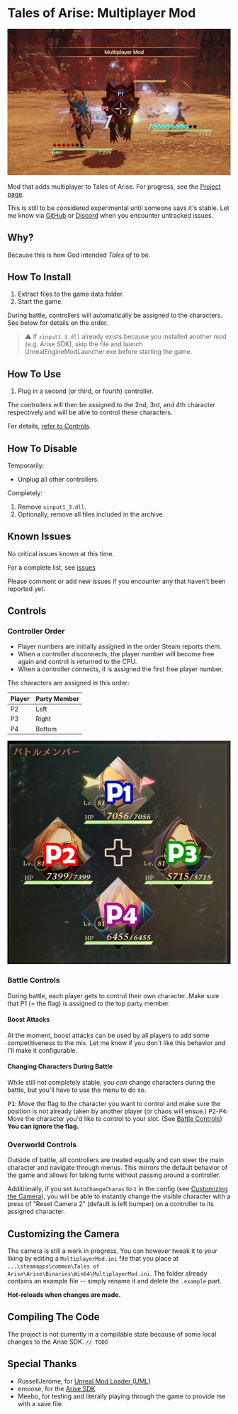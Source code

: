 # Tales of Arise: Multiplayer Mod

![Assets/Sample.jpg](Assets/Sample.jpg)

Mod that adds multiplayer to Tales of Arise. For progress, see <!-- [Milestones](https://github.com/EusthEnoptEron/arise-multiplayer/milestones) and--> the [Project page](https://github.com/EusthEnoptEron/arise-multiplayer/projects/1).

This is still to be considered experimental until someone says it's stable. Let me know via [GitHub](https://github.com/EusthEnoptEron/arise-multiplayer/issues) or [Discord](https://discord.gg/Se2XTnA) when you encounter untracked issues.

## Why?

Because this is how God intended *Tales of* to be.

## How To Install

1. Extract files to the game data folder.
2. Start the game.

During battle, controllers will automatically be assigned to the characters. See below for details on the order.

> :warning: If `xinput1_3.dll` already exists because you installed another mod (e.g. Arise SDK), skip the file and launch UnrealEngineModLauncher.exe before starting the game.

## How To Use

1. Plug in a second (or third, or fourth) controller.

The controllers will then be assigned to the 2nd, 3rd, and 4th character respectively and will be able to control these characters.

For details, [refer to Controls](#controls).

## How To Disable

Temporarily:

- Unplug all other controllers.

Completely:
1. Remove `xinput1_3.dll`.
2. Optionally, remove all files included in the archive.

## Known Issues

No critical issues known at this time.

For a complete list, see [issues](https://github.com/EusthEnoptEron/arise-multiplayer/issues)

Please comment or add new issues if you encounter any that haven't been reported yet.


## Controls

### Controller Order

- Player numbers are initially assigned in the order Steam reports them.
- When a controller disconnects, the player number will become free again and control is returned to the CPU.
- When a controller connects, it is assigned the first free player number.

The characters are assigned in this order:

| Player | Party Member |
| ------ | ------------ |
| P2     | Left  |
| P3     | Right |
| P4     | Bottom |

![P1: top; P2: left; P3: right; P4: bottom](Assets/PlayerSlots.jpg)


### Battle Controls

During battle, each player gets to control their own character. Make sure that P1 (= the flag) is assigned to the top
party member.

#### Boost Attacks

At the moment, boost attacks can be used by all players to add some competitiveness to the mix. Let me know if you don't like this behavior and I'll make it configurable.

#### Changing Characters During Battle

While still not completely stable, you *can* change characters during the battle, but you'll have to use the menu to do so.

<kbd>P1</kbd>: Move the flag to the character you want to control and make sure the position is not already taken by another player (or chaos will ensue.)
<kbd>P2</kbd>-<kbd>P4</kbd>: Move the character you'd like to control to your slot. (See [Battle Controls](#battle-controls)) **You can ignore the flag.**

### Overworld Controls

Outside of battle, all controllers are treated equally and can steer the main character and navigate through menus. This
mirrors the default behavior of the game and allows for taking turns without passing around a controller.

Additionally, if you set `AutoChangeCharas` to `1` in the config (see [Customizing the Camera](#customizing-the-camera)),
you will be able to instantly change the visible character with a press of "Reset Camera 2" (default is left bumper) on a controller to its assigned character.

## Customizing the Camera

The camera is still a work in progress. You can however tweak it to your liking by editing
a `MultiplayerMod.ini` file that you place at `...\steamapps\common\Tales of Arise\Arise\Binaries\Win64\MultiplayerMod.ini`. The folder already contains an example file -- simply rename it and delete the `.example` part.

**Hot-reloads when changes are made.**

## Compiling The Code

The project is not currently in a compilable state because of some local changes to the Arise SDK. `// TODO`

## Special Thanks

- RussellJerome, for [Unreal Mod Loader (UML)](https://github.com/RussellJerome/UnrealModLoader)
- emoose, for the [Arise SDK](https://github.com/emoose/Arise-SDK)
- Meebo, for testing and literally playing through the game to provide me with a save file.
